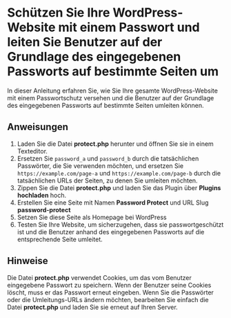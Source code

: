 # Schützen Sie Ihre WordPress-Website mit einem Passwort und leiten Sie Benutzer auf der Grundlage des eingegebenen Passworts auf bestimmte Seiten um
In dieser Anleitung erfahren Sie, wie Sie Ihre gesamte WordPress-Website mit einem Passwortschutz versehen und die Benutzer auf der Grundlage des eingegebenen Passworts auf bestimmte Seiten umleiten können.

## Anweisungen
1. Laden Sie die Datei **protect.php** herunter und öffnen Sie sie in einem Texteditor.<br />
2. Ersetzen Sie `password_a` und `password_b` durch die tatsächlichen Passwörter, die Sie verwenden möchten, und ersetzen Sie `https://example.com/page-a` und `https://example.com/page-b` durch die tatsächlichen URLs der Seiten, zu denen Sie umleiten möchten.
3. Zippen Sie die Datei **protect.php** und laden Sie das Plugin über **Plugins hochladen** hoch.
4. Erstellen Sie eine Seite mit Namen **Password Protect** und URL Slug **password-protect**
5. Setzen Sie diese Seite als Homepage bei WordPress
6. Testen Sie Ihre Website, um sicherzugehen, dass sie passwortgeschützt ist und die Benutzer anhand des eingegebenen Passworts auf die entsprechende Seite umleitet.

## Hinweise
Die Datei **protect.php** verwendet Cookies, um das vom Benutzer eingegebene Passwort zu speichern. Wenn der Benutzer seine Cookies löscht, muss er das Passwort erneut eingeben.
Wenn Sie die Passwörter oder die Umleitungs-URLs ändern möchten, bearbeiten Sie einfach die Datei **protect.php** und laden Sie sie erneut auf Ihren Server.